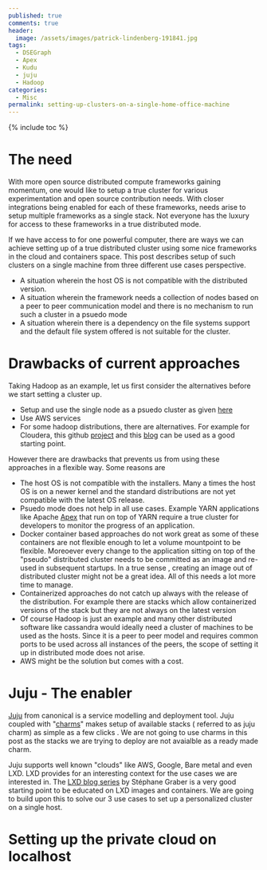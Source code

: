 ```yaml
---
published: true
comments: true
header:
  image: /assets/images/patrick-lindenberg-191841.jpg
tags:
  - DSEGraph
  - Apex
  - Kudu
  - juju
  - Hadoop
categories:
  - Misc
permalink: setting-up-clusters-on-a-single-home-office-machine
---
```


{% include toc %}

# The need
With more open source distributed compute frameworks gaining momentum, one would like to setup a true cluster for various experimentation and open source contribution needs. With closer integrations being enabled for each of these frameworks, needs arise to setup multiple frameworks as a single stack. Not everyone has the luxury for access to these frameworks in a true distributed mode. 

If we have access to for one powerful computer, there are ways we can achieve setting up of a true distributed cluster using some nice frameworks in the cloud and containers space. This post describes setup of such clusters on a single machine from three different use cases perspective. 
- A situation wherein the host OS is not compatible with the distributed version. 
- A situation wherein the framework needs a collection of nodes based on a peer to peer communication model and there is no mechanism to run such a cluster in a psuedo mode
- A situation wherein there is a dependency on the file systems support and the default file system offered is not suitable for the cluster. 

# Drawbacks of current approaches
Taking Hadoop as an example, let us first consider the alternatives before we start setting a cluster up. 

- Setup and use the single node as a psuedo cluster as given [here](https://hadoop.apache.org/docs/stable/hadoop-project-dist/hadoop-common/SingleCluster.html) 
- Use AWS services
- For some hadoop distributions, there are alternatives. For example for Cloudera, this github [project](https://github.com/cloudera/clusterdock) and this [blog](https://blog.cloudera.com/blog/2016/08/multi-node-clusters-with-cloudera-quickstart-for-docker/) can be used as a good starting point.


However there are drawbacks that prevents us from using these approaches in a flexible way. Some reasons are

- The host OS is not compatible with the installers. Many a times the host OS is on a newer kernel and the standard distributions are not yet compatible with the latest OS release. 
- Psuedo mode does not help in all use cases. Example YARN applications like Apache [Apex](https://apex.apache.org/) that run on top of YARN require a true cluster for developers to monitor the progress of an application.
- Docker container based approaches do not work great as some of these containers are not flexible enough to let a volume mountpoint to be flexible. Moreoever every change to the application sitting on top of the "pseudo" distributed cluster needs to be committed as an image and re-used in subsequent startups. In a true sense , creating an image out of distributed cluster might not be a great idea. All of this needs a lot more time to manage.
- Containerized approaches do not catch up always with the release of the distribution. For example there are stacks which allow containerized versions of the stack but they are not always on the latest version
- Of course Hadoop is just an example and many other distributed software like cassandra would ideally need a cluster of machines to be used as the hosts. Since it is a peer to peer model and requires common ports to be used across all instances of the peers, the scope of setting it up in distributed mode does not arise. 
- AWS might be the solution but comes with a cost.

# Juju - The enabler

[Juju](https://www.ubuntu.com/cloud/juju) from canonical is a service modelling and deployment tool. Juju coupled with "[charms](https://jujucharms.com)" makes setup of available stacks ( referred to as juju charm) as simple as a few clicks . We are not going to use charms in this post as the stacks we are trying to deploy are not avaialble as a ready made charm. 

Juju supports well known "clouds" like AWS, Google, Bare metal and even LXD. LXD provides for an interesting context for the use cases we are interested in. The [LXD blog series](https://insights.ubuntu.com/2016/03/14/the-lxd-2-0-story-prologue) by Stéphane Graber is a very good starting point to be educated on LXD images and containers. We are going to build upon this to solve our 3 use cases to set up a personalized cluster on a single host.

# Setting up the private cloud on localhost


